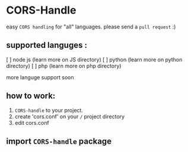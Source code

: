 # CORS-Handle
easy `CORS handling` for "all" languages. please send a `pull request` :)

## supported languges :
[ ] node js (learn more on JS directory)
[ ] python (learn more on python directory)
[ ] php (learn more on php directory)

more languge support soon

## how to work:

1. `CORS-handle` to your project.
2. create 'cors.conf' on your `/` project directory
3. edit cors.conf


## import `CORS-handle` package
